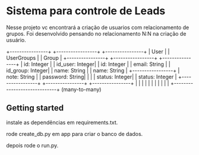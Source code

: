# Sistema para controle de Leads


Nesse projeto vc encontrará a criação de usuarios com relacionamento de grupos.
Foi desenvolvido pensando no relacionamento N:N na criação de usuário.

+----------------+     +-----------------+     +----------------+
|     User       |     |   UserGroups    |     |     Group      |
+----------------+     +-----------------+     +----------------+
| id: Integer    |     | id_user: Integer|     | id: Integer    |
| email: String  |     | id_group: Integer|    | name: String   |
| name: String   |     +-----------------+     | note: String   |
| password: String|     |                 |     | status: Integer|
| status: Integer |     +-----------------+     +----------------+
+----------------+                    |
        |                             |
        |                             |
        |                             |
        |                             |
        |                             |
        +-----------------------------+
                   (many-to-many)



## Getting started

instale as dependências em requirements.txt.

rode create_db.py em app para criar o banco de dados.

depois rode o run.py.

